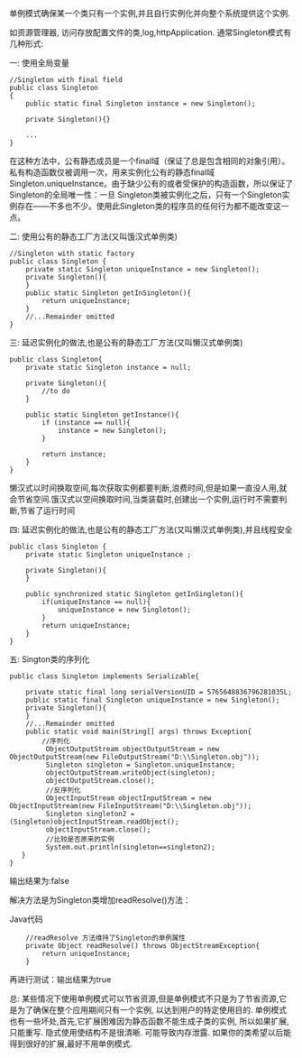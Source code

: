 单例模式确保某一个类只有一个实例,并且自行实例化并向整个系统提供这个实例.

如资源管理器, 访问存放配置文件的类,log,httpApplication.
通常Singleton模式有几种形式:

一: 使用全局变量
```
//Singleton with final field 
public class Singleton
{
    public static final Singleton instance = new Singleton();
    
    private Singleton(){}
    
    ...
}
```
在这种方法中，公有静态成员是一个final域（保证了总是包含相同的对象引用）。私有构造函数仅被调用一次，用来实例化公有的静态final域 Singleton.uniqueInstance。由于缺少公有的或者受保护的构造函数，所以保证了Singleton的全局唯一性：一旦 Singleton类被实例化之后，只有一个Singleton实例存在——不多也不少。使用此Singleton类的程序员的任何行为都不能改变这一点。

二: 使用公有的静态工厂方法(又叫饿汉式单例类)
```
//Singleton with static factory   
public class Singleton {   
    private static Singleton uniqueInstance = new Singleton();   
    private Singleton(){   
    }   
    public static Singleton getInSingleton(){   
        return uniqueInstance;   
    }   
    //...Remainder omitted   
}  
```
三: 延迟实例化的做法,也是公有的静态工厂方法(又叫懒汉式单例类)
```
public class Singleton{
    private static Singleton instance = null;

    private Singleton(){
        //to do
    }

    public static Singleton getInstance(){
        if (instance == null){
            instance = new Singleton();
        }

        return instance;
    }
}
```
懒汉式以时间换取空间,每次获取实例都要判断,浪费时间,但是如果一直没人用,就会节省空间.饿汉式以空间换取时间,当类装载时,创建出一个实例,运行时不需要判断,节省了运行时间

四: 延迟实例化的做法,也是公有的静态工厂方法(又叫懒汉式单例类),并且线程安全
```
public class Singleton {   
    private static Singleton uniqueInstance ; 
  
    private Singleton(){   
    } 
  
    public synchronized static Singleton getInSingleton(){   
        if(uniqueInstance == null){   
            uniqueInstance = new Singleton();   
        }   
        return uniqueInstance;   
    }   
}  
```
五: Sington类的序列化 
```
public class Singleton implements Serializable{      
     
    private static final long serialVersionUID = 5765648836796281035L;      
    public static final Singleton uniqueInstance = new Singleton();      
    private Singleton(){      
    }      
    //...Remainder omitted      
    public static void main(String[] args) throws Exception{      
        //序列化      
         ObjectOutputStream objectOutputStream = new ObjectOutputStream(new FileOutputStream("D:\\Singleton.obj"));      
         Singleton singleton = Singleton.uniqueInstance;               
         objectOutputStream.writeObject(singleton);      
         objectOutputStream.close();      
         //反序列化      
         ObjectInputStream objectInputStream = new ObjectInputStream(new FileInputStream("D:\\Singleton.obj"));      
         Singleton singleton2 = (Singleton)objectInputStream.readObject();      
         objectInputStream.close();      
         //比较是否原来的实例      
         System.out.println(singleton==singleton2);      
   }       
}
``` 
输出结果为:false

解决方法是为Singleton类增加readResolve()方法：

Java代码
```
    //readResolve 方法维持了Singleton的单例属性  
    private Object readResolve() throws ObjectStreamException{  
        return uniqueInstance;  
    } 
```
再进行测试：输出结果为true 

总:
某些情况下使用单例模式可以节省资源,但是单例模式不只是为了节省资源,它是为了确保在整个应用期间只有一个实例, 以达到用户的特定使用目的.
单例模式也有一些坏处,首先,它扩展困难因为静态函数不能生成子类的实例, 所以如果扩展,只能重写.
隐式使用使结构不是很清晰.
可能导致内存泄露.
如果你的类希望以后能得到很好的扩展,最好不用单例模式.